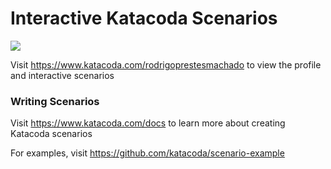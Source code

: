 # Interactive Katacoda Scenarios

[![](http://shields.katacoda.com/katacoda/rodrigoprestesmachado/count.svg)](https://www.katacoda.com/rodrigoprestesmachado "Get your profile on Katacoda.com")

Visit https://www.katacoda.com/rodrigoprestesmachado to view the profile and interactive scenarios

### Writing Scenarios
Visit https://www.katacoda.com/docs to learn more about creating Katacoda scenarios

For examples, visit https://github.com/katacoda/scenario-example
